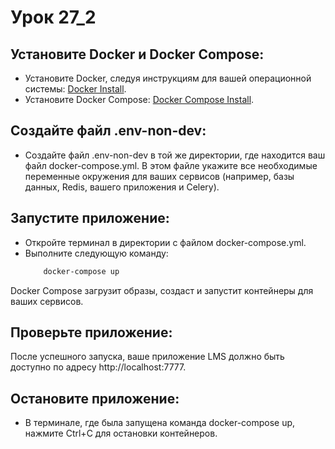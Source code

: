 # Урок 27_2


## Установите Docker и Docker Compose:

* Установите Docker, следуя инструкциям для вашей операционной системы: [Docker Install](https://docs.docker.com/get-docker/).
* Установите Docker Compose: [Docker Compose Install](https://docs.docker.com/compose/install/).

## Создайте файл .env-non-dev:

* Создайте файл .env-non-dev в той же директории, где находится ваш файл docker-compose.yml. В этом файле укажите все необходимые переменные окружения для ваших сервисов (например, базы данных, Redis, вашего приложения и Celery).
## Запустите приложение:

* Откройте терминал в директории с файлом docker-compose.yml.
* Выполните следующую команду:
    ```bash
        docker-compose up
Docker Compose загрузит образы, создаст и запустит контейнеры для ваших сервисов.
## Проверьте приложение:

После успешного запуска, ваше приложение LMS должно быть доступно по адресу http://localhost:7777.
## Остановите приложение:

* В терминале, где была запущена команда docker-compose up, нажмите Ctrl+C для остановки контейнеров.
